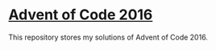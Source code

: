 # [Advent of Code 2016](https://adventofcode.com/2016)

This repository stores my solutions of Advent of Code 2016.
